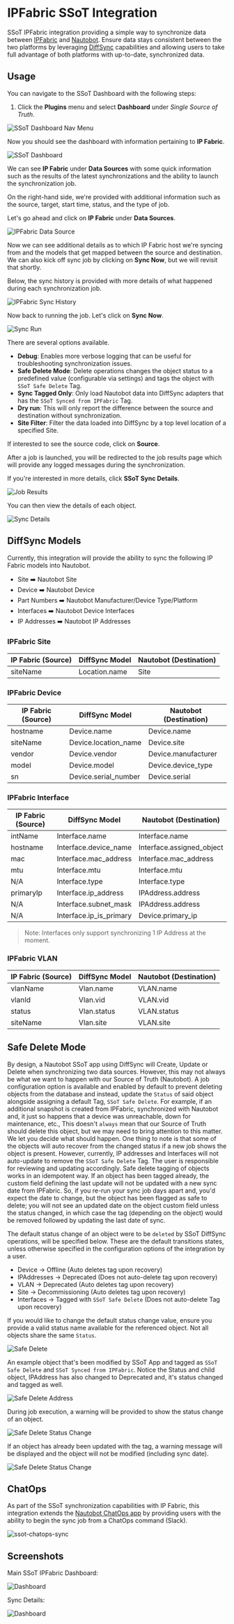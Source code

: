 # IPFabric SSoT Integration

SSoT IPFabric integration providing a simple way to synchronize data between [IPFabric](https://ipfabric.io/) and [Nautobot](https://github.com/nautobot/nautobot). Ensure data stays consistent between the two platforms by leveraging [DiffSync](https://github.com/networktocode/diffsync) capabilities and allowing users to take full advantage of both platforms with up-to-date, synchronized data.

## Usage

You can navigate to the SSoT Dashboard with the following steps:

1. Click the **Plugins** menu and select **Dashboard** under *Single Source of Truth*.

![SSoT Dashboard Nav Menu](../../images/ipfabric-nav-dashboard.png)

Now you should see the dashboard with information pertaining to **IP Fabric**.

![SSoT Dashboard](../../images/ipfabric-dashboard.png)

We can see **IP Fabric** under **Data Sources** with some quick information such as the results of the latest synchronizations and the ability to launch the synchronization job.

On the right-hand side, we're provided with additional information such as the source, target, start time, status, and the type of job.

Let's go ahead and click on **IP Fabric** under **Data Sources**.

![IPFabric Data Source](../../images/ipfabric-datasource.png)

Now we can see additional details as to which IP Fabric host we're syncing from and the models that get mapped between the source and destination. We can also kick off sync job by clicking on **Sync Now**, but we will revisit that shortly.

Below, the sync history is provided with more details of what happened during each synchronization job.

![IPFabric Sync History](../../images/ipfabric-sync-history.png)

Now back to running the job. Let's click on **Sync Now**.

![Sync Run](../../images/ipfabric-sync-run.png)

There are several options available.

- **Debug**: Enables more verbose logging that can be useful for troubleshooting synchronization issues.
- **Safe Delete Mode**: Delete operations changes the object status to a predefined value (configurable via settings) and tags the object with `SSoT Safe Delete` Tag.
- **Sync Tagged Only**: Only load Nautobot data into DiffSync adapters that has the `SSoT Synced from IPFabric` Tag.
- **Dry run**: This will only report the difference between the source and destination without synchronization.
- **Site Filter**: Filter the data loaded into DiffSync by a top level location of a specified Site.

If interested to see the source code, click on **Source**.

After a job is launched, you will be redirected to the job results page which will provide any logged messages during the synchronization.

If you're interested in more details, click **SSoT Sync Details**.

![Job Results](../../images/ipfabric-job-results.png)

You can then view the details of each object.

![Sync Details](../../images/ipfabric-sync-details.png)

## DiffSync Models

Currently, this integration will provide the ability to sync the following IP Fabric models into Nautobot.

- Site ➡️ Nautobot Site
- Device ➡️ Nautobot Device
- Part Numbers ➡️ Nautobot Manufacturer/Device Type/Platform
- Interfaces ➡️ Nautobot Device Interfaces
- IP Addresses ➡️ Nautobot IP Addresses

### IPFabric Site

| IP Fabric (Source) | DiffSync Model | Nautobot (Destination) |
| ------------------ | -------------- | ---------------------- |
| siteName           | Location.name  | Site                   |

### IPFabric Device

| IP Fabric (Source) | DiffSync Model       | Nautobot (Destination) |
| ------------------ | -------------------- | ---------------------- |
| hostname           | Device.name          | Device.name            |
| siteName           | Device.location_name | Device.site            |
| vendor             | Device.vendor        | Device.manufacturer    |
| model              | Device.model         | Device.device_type     |
| sn                 | Device.serial_number | Device.serial          |

### IPFabric Interface

| IP Fabric (Source) | DiffSync Model          | Nautobot (Destination)    |
| ------------------ | ----------------------- | ------------------------- |
| intName            | Interface.name          | Interface.name            |
| hostname           | Interface.device_name   | Interface.assigned_object |
| mac                | Interface.mac_address   | Interface.mac_address     |
| mtu                | Interface.mtu           | Interface.mtu             |
| N/A                | Interface.type          | Interface.type            |
| primaryIp          | Interface.ip_address    | IPAddress.address         |
| N/A                | Interface.subnet_mask   | IPAddress.address         |
| N/A                | Interface.ip_is_primary | Device.primary_ip         |

> Note: Interfaces only support synchronizing 1 IP Address at the moment.

### IPFabric VLAN

| IP Fabric (Source) | DiffSync Model | Nautobot (Destination) |
| ------------------ | -------------- | ---------------------- |
| vlanName           | Vlan.name      | VLAN.name              |
| vlanId             | Vlan.vid       | VLAN.vid               |
| status             | Vlan.status    | VLAN.status            |
| siteName           | Vlan.site      | VLAN.site              |

## Safe Delete Mode

By design, a Nautobot SSoT app using DiffSync will Create, Update or Delete when synchronizing two data sources. However, this may not always be what we want to happen with our Source of Truth (Nautobot). A job configuration option is available and enabled by default to prevent deleting objects from the database and instead, update the `Status` of said object alongside assigning a default Tag, `SSoT Safe Delete`. For example, if an additional snapshot is created from IPFabric, synchronized with Nautobot and, it just so happens that a device was unreachable, down for maintenance, etc., This doesn't `always` mean that our Source of Truth should delete this object, but we may need to bring attention to this matter. We let you decide what should happen. One thing to note is that some of the objects will auto recover from the changed status if a new job shows the object is present. However, currently, IP addresses and Interfaces will not auto-update to remove the `SSoT Safe Delete` Tag. The user is responsible for reviewing and updating accordingly. Safe delete tagging of objects works in an idempotent way. If an object has been tagged already, the custom field defining the last update will not be updated with a new sync date from IPFabric. So, if you re-run your sync job days apart and, you'd expect the date to change, but the object has been flagged as safe to delete; you will not see an updated date on the object custom field unless the status changed, in which case the tag (depending on the object) would be removed followed by updating the last date of sync.

The default status change of an object were to be `deleted` by SSoT DiffSync operations, will be specified below. These are the default transitions states, unless otherwise specified in the configuration options of the integration by a user.

- Device -> Offline (Auto deletes tag upon recovery)
- IPAddresses -> Deprecated (Does not auto-delete tag upon recovery)
- VLAN -> Deprecated (Auto deletes tag upon recovery)
- Site -> Decommissioning (Auto deletes tag upon recovery)
- Interfaces -> Tagged with `SSoT Safe Delete` (Does not auto-delete Tag upon recovery)

If you would like to change the default status change value, ensure you provide a valid status name available for the referenced object. Not all objects share the same `Status`.

![Safe Delete](../../images/ipfabric-safe-delete.png)

An example object that's been modified by SSoT App and tagged as `SSoT Safe Delete` and `SSoT Synced from IPFabric`. Notice the Status and child object, IPAddress has also changed to Deprecated and, it's status changed and tagged as well.

![Safe Delete Address](../../images/ipfabric-safe-delete-ipaddress.png)

During job execution, a warning will be provided to show the status change of an object.

![Safe Delete Status Change](../../images/ipfabric-safe-delete-log.png)

If an object has already been updated with the tag, a warning message will be displayed and the object will not be modified (including sync date).

![Safe Delete Status Change](../../images/ipfabric-safe-delete-debug-skip.png)

## ChatOps

As part of the SSoT synchronization capabilities with IP Fabric, this integration extends the [Nautobot ChatOps app](https://github.com/nautobot/nautobot-plugin-chatops) by providing users with the ability to begin the sync job from a ChatOps command (Slack).

![ssot-chatops-sync](../../images/ipfabric-chatops-ssot.png)

## Screenshots

Main SSoT IPFabric Dashboard:

![Dashboard](../../images/ipfabric-dashboard.png)

Sync Details:

![Dashboard](../../images/ipfabric-sync-details.png)
